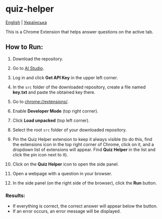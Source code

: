 # quiz-helper
[English](README.md) | [Українська](README.uk.md) 

This is a Chrome Extension that helps answer questions on the active tab.

## How to Run:

1. Download the repository.

2. Go to [AI Studio](https://aistudio.google.com/).

3. Log in and click **Get API Key** in the upper left corner.

4. In the `src` folder of the downloaded repository, create a file named **key.txt** and paste the obtained key there.

5. Go to [chrome://extensions/](chrome://extensions/).

6. Enable **Developer Mode** (top right corner).

7. Click **Load unpacked** (top left corner).

8. Select the root `src` folder of your downloaded repository.

9. Pin the Quiz Helper extension to keep it always visible (to do this, find the extensions icon in the top right corner of Chrome, click on it, and a dropdown list of extensions will appear. Find **Quiz Helper** in the list and click the pin icon next to it).

10. Click on the **Quiz Helper** icon to open the side panel.

11. Open a webpage with a question in your browser.

12. In the side panel (on the right side of the browser), click the **Run** button.

### Results:

- If everything is correct, the correct answer will appear below the button.
- If an error occurs, an error message will be displayed.
